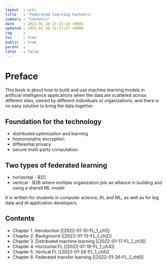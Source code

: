 ```yaml
---
layout  : wiki
title   : "Federated learning Contents" 
summary : "Contents"
date    : 2022-01-10 17:22:16 +0900
updated : 2022-01-26 12:32:57 +0900
tag     : 
toc     : true
public  : true
parent  : 
latex   : false
---
```


# Preface

This book is about how to build and use machine learning models in artificial intelligence applications when the data are scattered across different sites, owned by different individuals or organizations, and there is no easy solution to bring the data together.

## Foundation for the technology

* distributed optimization and learning
* homomorphic encryption
* differential privacy
* secure multi-party computation

## Two types of federated learning

* horizontal - B2C
* vertical - B2B where multiple organization join an alliance in building and using a shared ML model

It is written for students in computer science, AI, and ML, as well as for big data and AI application developers.  

## Contents

* Chapter 1. Introduction [[2022-01-10-FL_1_ch1]]
* Chapter 2. Background [[2022-01-13-FL_1_ch2]]
* Chapter 3. Distributed machine learning [[2022-01-17-FL_1_ch3]]
* Chapter 4. Horizontal FL [[2022-01-19-FL_1_ch4]]
* Chapter 5. Vertical FL [[2022-01-24-FL_1_ch5]]
* Chapter 6. Federated transfer learning [[2022-01-26-FL_1_ch6]]
